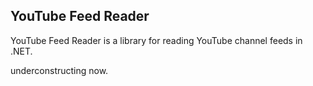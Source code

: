 ## YouTube Feed Reader
YouTube Feed Reader is a library for reading YouTube channel feeds in .NET.

underconstructing now.
